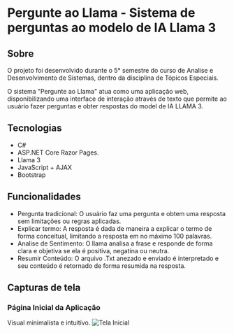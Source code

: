 # Pergunte ao Llama - Sistema de perguntas ao modelo de IA Llama 3 

## Sobre
O projeto foi desenvolvido durante o 5° semestre do curso de Analise e Desenvolvimento de Sistemas, dentro da disciplina de Tópicos Especiais.

O sistema "Pergunte ao Llama" atua como uma aplicação web, disponibilizando uma interface de interação através de texto que permite ao usuário fazer perguntas e obter respostas do model de IA LLAMA 3. 

## Tecnologias
- C#
- ASP.NET Core Razor Pages.
- Llama 3
- JavaScript + AJAX
- Bootstrap

## Funcionalidades
- Pergunta tradicional: O usuário faz uma pergunta e obtem uma resposta sem limitações ou regras aplicadas.
- Explicar termo: A resposta é dada de maneira a explicar o termo de forma conceitual, limitando a resposta em no máximo 100 palavras.
- Analise de Sentimento: O llama analisa a frase e responde de forma clara e objetiva se ela é positiva, negatina ou neutra.
- Resumir Conteúdo: O arquivo .Txt anezado e enviado é interpretado e seu conteúdo é retornado de forma resumida na resposta.

## Capturas de tela 

### Página Inicial da Aplicação
Visual minimalista e intuitívo.
![Tela Inicial]()
